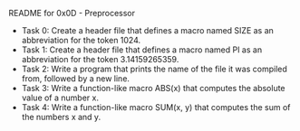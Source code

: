 README for 0x0D - Preprocessor

- Task 0: Create a header file that defines a macro named SIZE as an
abbreviation for the token 1024.
- Task 1: Create a header file that defines a macro named PI as an abbreviation
for the token 3.14159265359.
- Task 2: Write a program that prints the name of the file it was compiled from,
followed by a new line.
- Task 3: Write a function-like macro ABS(x) that computes the absolute value of
a number x.
- Task 4: Write a function-like macro SUM(x, y) that computes the sum of the
numbers x and y.